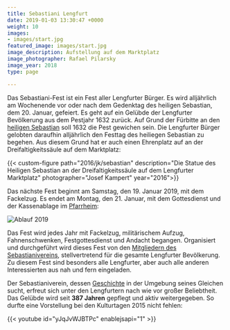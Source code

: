 ```yaml
---
title: Sebastiani Lengfurt
date: 2019-01-03 13:30:47 +0000
weight: 10
images:
- images/start.jpg
featured_image: images/start.jpg
image_description: Aufstellung auf dem Marktplatz
image_photographer: Rafael Pilarsky
image_year: 2018
type: page

---
```

Das Sebastiani-Fest ist ein Fest aller Lengfurter Bürger. Es wird alljährlich am Wochenende vor oder nach dem Gedenktag des heiligen Sebastian, dem 20. Januar, gefeiert. Es geht auf ein Gelübde der Lengfurter Bevölkerung aus dem Pestjahr 1632 zurück. Auf Grund der Fürbitte an den [heiligen Sebastian](https://de.wikipedia.org/wiki/Sebastian_(Heiliger)) soll 1632 die Pest gewichen sein. Die Lengfurter Bürger gelobten daraufhin alljährlich den Festtag des heiliegen Sebastian zu begehen. Aus diesem Grund hat er auch einen Ehrenplatz auf an der Dreifaltigkeitssäule auf dem Marktplatz:

{{< custom-figure path="2016/jk/sebastian" description="Die Statue des Heiligen Sebastian an der Dreifaltigkeitssäule auf dem Lengfurter Marktplatz" photographer="Josef Kampert" year="2016">}}

Das nächste Fest beginnt am Samstag, den 19. Januar 2019, mit dem Fackelzug. Es endet am Montag, den 21. Januar, mit dem Gottesdienst und der Kassenablage im [Pfarrheim](https://goo.gl/maps/QfBPHXof5k82):

![Ablauf 2019](/images/2019/ablauf-2019.jpg)

Das Fest wird jedes Jahr mit Fackelzug, militärischem Aufzug, Fahnenschwenken, Festgottesdienst und Andacht begangen. Organisiert und durchgeführt wird dieses Fest von den [Mitgliedern des Sebastianivereins](/dienstgrade), stellvertretend für die gesamte Lengfurter Bevölkerung. Zu diesem Fest sind besonders alle Lengfurter, aber auch alle anderen Interessierten aus nah und fern eingeladen.

Der Sebastianiverein, dessen [Geschichte](/geschichte) in der Umgebung seines Gleichen sucht, erfreut sich unter den Lengfurtern nach wie vor großer Beliebtheit. Das Gelübde wird seit **387 Jahren** gepflegt und aktiv weitergegeben. So durfte eine Vorstellung bei den Kulturtagen 2015 nicht fehlen:

{{< youtube id="yJqJvWJBTPc" enablejsapi="1" >}}